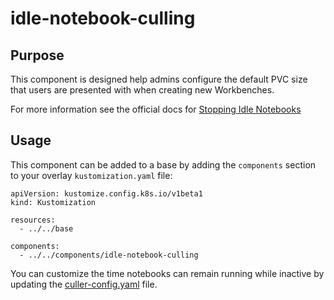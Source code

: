 # idle-notebook-culling

## Purpose
This component is designed help admins configure the default PVC size that users are presented with when creating new Workbenches.

For more information see the official docs for [Stopping Idle Notebooks](https://access.redhat.com/documentation/en-us/red_hat_openshift_ai_self-managed/2-latest/html/managing_resources/managing-notebook-servers_notebook-mgmt#stopping-idle-notebooks_notebook-mgmt)

## Usage

This component can be added to a base by adding the `components` section to your overlay `kustomization.yaml` file:

```
apiVersion: kustomize.config.k8s.io/v1beta1
kind: Kustomization

resources:
  - ../../base

components:
  - ../../components/idle-notebook-culling
```

You can customize the time notebooks can remain running while inactive by updating the [culler-config.yaml](./culler-config.yaml) file.
